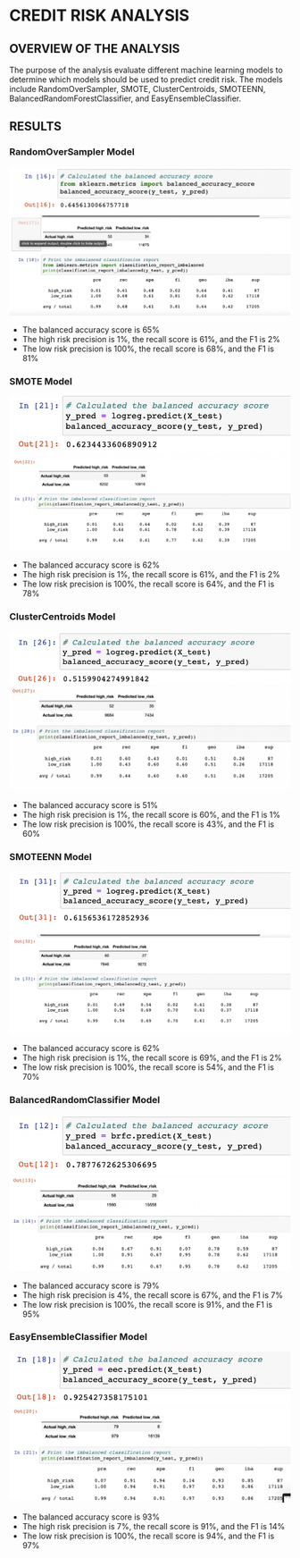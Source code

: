 # CREDIT RISK ANALYSIS

## OVERVIEW OF THE ANALYSIS 

The purpose of the analysis evaluate different machine learning models to determine which models should be used to predict credit risk. The models include RandomOverSampler, SMOTE, ClusterCentroids, SMOTEENN, BalancedRandomForestClassifier, and EasyEnsembleClassifier. 

## RESULTS

### RandomOverSampler Model

![RO1](https://github.com/jaousley/Credit_Risk_Analysis/blob/main/Screenshots/RO1.png)
![RO2](https://github.com/jaousley/Credit_Risk_Analysis/blob/main/Screenshots/RO2.png)

- The balanced accuracy score is 65%
- The high risk precision is 1%, the recall score is 61%, and the F1 is 2%
- The low risk precision is 100%, the recall score is 68%, and the F1 is 81%


### SMOTE Model
![SMOTE1](https://github.com/jaousley/Credit_Risk_Analysis/blob/main/Screenshots/SMOTE1.png)
![SMOTE2](https://github.com/jaousley/Credit_Risk_Analysis/blob/main/Screenshots/SMOTE2.png)

- The balanced accuracy score is 62%
- The high risk precision is 1%, the recall score is 61%, and the F1 is 2%
- The low risk precision is 100%, the recall score is 64%, and the F1 is 78%


### ClusterCentroids Model
![CLUST1](https://github.com/jaousley/Credit_Risk_Analysis/blob/main/Screenshots/CLUST1.png)
![CLUST2](https://github.com/jaousley/Credit_Risk_Analysis/blob/main/Screenshots/CLUST2.png)

- The balanced accuracy score is 51%
- The high risk precision is 1%, the recall score is 60%, and the F1 is 1%
- The low risk precision is 100%, the recall score is 43%, and the F1 is 60%


### SMOTEENN Model
![SMOTEEN1](https://github.com/jaousley/Credit_Risk_Analysis/blob/main/Screenshots/SMOTEEN1.png)
![SMOTEEN2](https://github.com/jaousley/Credit_Risk_Analysis/blob/main/Screenshots/SMOTEEN2.png)

- The balanced accuracy score is 62%
- The high risk precision is 1%, the recall score is 69%, and the F1 is 2%
- The low risk precision is 100%, the recall score is 54%, and the F1 is 70%


### BalancedRandomClassifier Model
![BRF1](https://github.com/jaousley/Credit_Risk_Analysis/blob/main/Screenshots/BRF1.png)
![BRF2](https://github.com/jaousley/Credit_Risk_Analysis/blob/main/Screenshots/BRF2.png)

- The balanced accuracy score is 79%
- The high risk precision is 4%, the recall score is 67%, and the F1 is 7%
- The low risk precision is 100%, the recall score is 91%, and the F1 is 95%


### EasyEnsembleClassifier Model
![EEC1](https://github.com/jaousley/Credit_Risk_Analysis/blob/main/Screenshots/EEC1.png)
![EEC2](https://github.com/jaousley/Credit_Risk_Analysis/blob/main/Screenshots/EEC2.png)

- The balanced accuracy score is 93%
- The high risk precision is 7%, the recall score is 91%, and the F1 is 14%
- The low risk precision is 100%, the recall score is 94%, and the F1 is 97%

